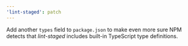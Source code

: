 ```yaml
---
'lint-staged': patch
---
```


Add another `types` field to `package.json` to make even more sure NPM detects that _lint-staged_ includes built-in TypeScript type definitions.
